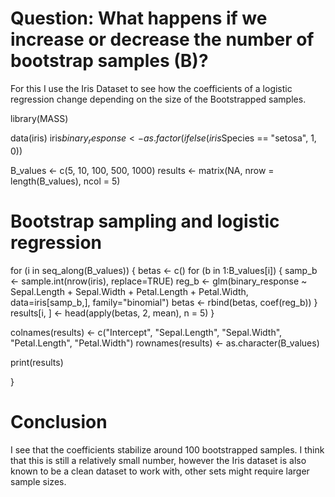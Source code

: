 
# Question: What happens if we increase or decrease the number of bootstrap samples (B)?
For this I use the Iris Dataset to see how the coefficients of a logistic regression change depending on the size of the 
Bootstrapped samples. 


library(MASS)


data(iris)
iris$binary_response <- as.factor(ifelse(iris$Species == "setosa", 1, 0))

B_values <- c(5, 10, 100, 500, 1000)
results <- matrix(NA, nrow = length(B_values), ncol = 5)

# Bootstrap sampling and logistic regression
for (i in seq_along(B_values)) {
	betas <- c()
	for (b in 1:B_values[i]) {
		samp_b <- sample.int(nrow(iris), replace=TRUE)
		reg_b <- glm(binary_response ~ Sepal.Length + Sepal.Width + Petal.Length + Petal.Width, data=iris[samp_b,], family="binomial")
		betas <- rbind(betas, coef(reg_b))
	}
	results[i, ] <- head(apply(betas, 2, mean), n = 5)
}

colnames(results) <- c("Intercept", "Sepal.Length", "Sepal.Width", "Petal.Length", "Petal.Width")
rownames(results) <- as.character(B_values)

print(results)

}


# Conclusion
I see that the coefficients stabilize around 100 bootstrapped samples. I think that this is still a relatively small number, however the
Iris dataset is also known to be a clean dataset to work with, other sets might require larger sample sizes. 
